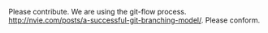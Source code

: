 

Please contribute. We are using the git-flow process. http://nvie.com/posts/a-successful-git-branching-model/. 
Please conform. 

